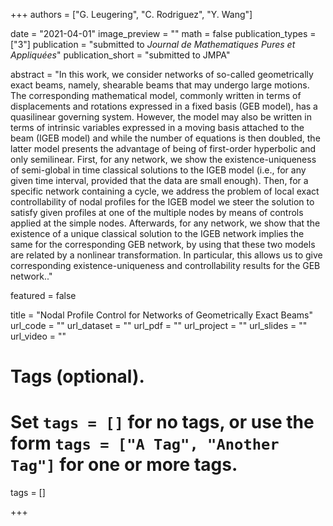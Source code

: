 +++
authors = ["G. Leugering",  "C. Rodriguez", "Y. Wang"]

date = "2021-04-01"
image_preview = ""
math = false
publication_types = ["3"]
publication = "submitted to *Journal de Mathematiques Pures et Appliquées*"
publication_short = "submitted to JMPA"


abstract = "In this work, we consider networks of so-called geometrically exact beams, namely, shearable beams that may undergo large motions. The corresponding mathematical model, commonly written in terms of displacements and rotations expressed in a fixed basis (GEB model), has a quasilinear governing system. However, the model may also be written in terms of intrinsic variables expressed in a moving basis attached to the beam (IGEB model) and while the number of equations is then doubled, the latter model presents the advantage of being of first-order hyperbolic and only semilinear. First, for any network, we show the existence-uniqueness of semi-global in time classical solutions to the IGEB model (i.e., for any given time interval, provided that the data are small enough). Then, for a specific network containing a cycle, we address the problem of local exact controllability of nodal profiles for the IGEB model we steer the solution to satisfy given profiles at one of the multiple nodes by means of
controls applied at the simple nodes. Afterwards, for any network, we show that the existence of a unique classical solution to the IGEB network implies the same for the corresponding GEB network, by using that these two models are related by a nonlinear transformation. In particular, this allows us to give corresponding existence-uniqueness and controllability results for the GEB network.."


featured = false

title =  "Nodal Profile Control for Networks of Geometrically Exact Beams"
url_code = ""
url_dataset = ""
url_pdf = ""
url_project = ""
url_slides = ""
url_video = ""

# Tags (optional).
#   Set `tags = []` for no tags, or use the form `tags = ["A Tag", "Another Tag"]` for one or more tags.
tags = []


+++
